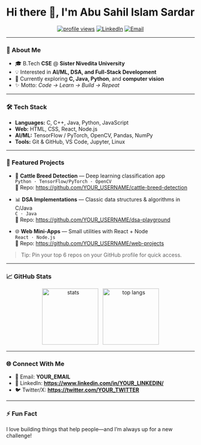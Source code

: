 <!--
  Profile README for GitHub
  1) Create a repo named exactly your GitHub username (case-sensitive).
  2) Add this README.md at the root.
  3) Replace all placeholders: YOUR_USERNAME, YOUR_NAME, YOUR_EMAIL, YOUR_LINKEDIN, etc.
-->

<h1 align="center">Hi there 👋, I'm Abu Sahil Islam Sardar</h1>

<p align="center">
  <a href="https://github.com/YOUR_USERNAME"><img src="https://komarev.com/ghpvc/?username=YOUR_USERNAME&style=flat-square" alt="profile views"></a>
  <a href="https://www.linkedin.com/in/YOUR_LINKEDIN/"><img src="https://img.shields.io/badge/LinkedIn-Connect-blue?logo=linkedin" alt="LinkedIn"></a>
  <a href="mailto:YOUR_EMAIL"><img src="https://img.shields.io/badge/Email-Say%20Hi!-red?logo=gmail" alt="Email"></a>
</p>

---

### 🚀 About Me
- 🎓 B.Tech **CSE** @ **Sister Nivedita University**
- 💡 Interested in **AI/ML, DSA, and Full-Stack Development**
- 🧪 Currently exploring **C, Java, Python**, and **computer vision**
- ✨ Motto: *Code → Learn → Build → Repeat*

---

### 🛠 Tech Stack
- **Languages:** C, C++, Java, Python, JavaScript  
- **Web:** HTML, CSS, React, Node.js  
- **AI/ML:** TensorFlow / PyTorch, OpenCV, Pandas, NumPy  
- **Tools:** Git & GitHub, VS Code, Jupyter, Linux

---

### 📌 Featured Projects
- 🐄 **Cattle Breed Detection** — Deep learning classification app  
  `Python · TensorFlow/PyTorch · OpenCV`  
  🔗 Repo: https://github.com/YOUR_USERNAME/cattle-breed-detection

- 📊 **DSA Implementations** — Classic data structures & algorithms in C/Java  
  `C · Java`  
  🔗 Repo: https://github.com/YOUR_USERNAME/dsa-playground

- 🌐 **Web Mini-Apps** — Small utilities with React + Node  
  `React · Node.js`  
  🔗 Repo: https://github.com/YOUR_USERNAME/web-projects

> Tip: Pin your top 6 repos on your GitHub profile for quick access.

---

### 📈 GitHub Stats
<p align="center">
  <img src="https://github-readme-stats.vercel.app/api?username=YOUR_USERNAME&show_icons=true&hide_title=true" height="150" alt="stats"/>&nbsp;&nbsp;
  <img src="https://github-readme-stats.vercel.app/api/top-langs/?username=YOUR_USERNAME&layout=compact" height="150" alt="top langs"/>
</p>

<!-- Optional: Streak/Trophies (uncomment if you like)
<p align="center">
  <img src="https://streak-stats.demolab.com/?user=YOUR_USERNAME" height="150" alt="streak"/>
</p>
-->

---

### 🌐 Connect With Me
- 📧 Email: **YOUR_EMAIL**
- 💼 LinkedIn: **https://www.linkedin.com/in/YOUR_LINKEDIN/**
- 🐦 Twitter/X: **https://twitter.com/YOUR_TWITTER**

---

### ⚡ Fun Fact
I love building things that help people—and I’m always up for a new challenge!
